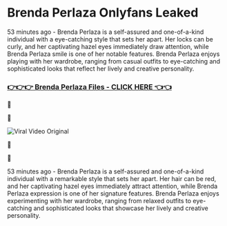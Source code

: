 # Brenda Perlaza Onlyfans Leaked

<p>53 minutes ago - Brenda Perlaza is a self-assured and one-of-a-kind individual with a eye-catching style that sets her apart. Her locks can be curly, and her captivating hazel eyes immediately draw attention, while Brenda Perlaza smile is one of her notable features. Brenda Perlaza enjoys playing with her wardrobe, ranging from casual outfits to eye-catching and sophisticated looks that reflect her lively and creative personality.</p><p>
<h3><a href="https://fansleaks.com-getfree.pro/brenda-perlaza" rel="nofollow">👉👉👉 Brenda Perlaza Files - CLICK HERE 👈👈</a></h3>
<p>🔻</p>
<p>🔻</p> <p>
<a href="https://fansleaks.com-getfree.pro/brenda-perlaza" rel="nofollow"><img src="https://i.imgur.com/0ZbtXZ5.gif" alt="Viral Video Original" style="max-width: 100%; display: inline-block;" data-target="animated-image.originalImage"></a>
<p>🔻</p>
<p>🔻</p> <p>53 minutes ago - Brenda Perlaza is a self-assured and one-of-a-kind individual with a remarkable style that sets her apart. Her hair can be red, and her captivating hazel eyes immediately attract attention, while Brenda Perlaza expression is one of her signature features. Brenda Perlaza enjoys experimenting with her wardrobe, ranging from relaxed outfits to eye-catching and sophisticated looks that showcase her lively and creative personality.</p>